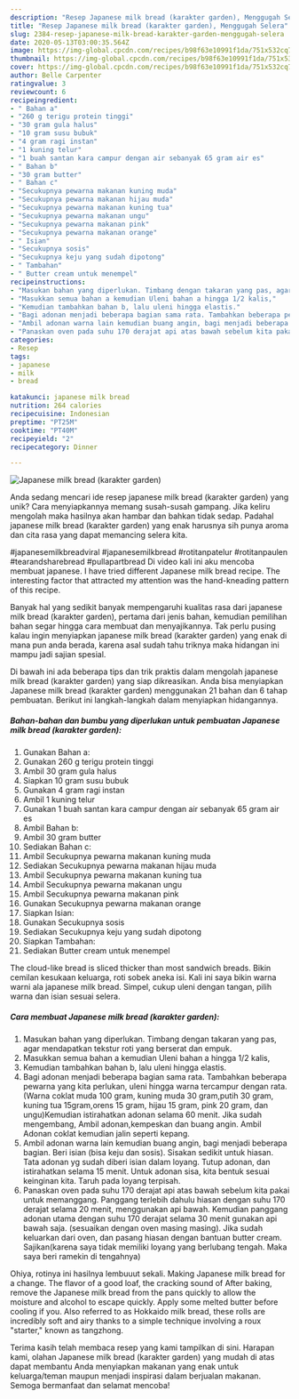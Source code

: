 ```yaml
---
description: "Resep Japanese milk bread (karakter garden), Menggugah Selera"
title: "Resep Japanese milk bread (karakter garden), Menggugah Selera"
slug: 2384-resep-japanese-milk-bread-karakter-garden-menggugah-selera
date: 2020-05-13T03:00:35.564Z
image: https://img-global.cpcdn.com/recipes/b98f63e10991f1da/751x532cq70/japanese-milk-bread-karakter-garden-foto-resep-utama.jpg
thumbnail: https://img-global.cpcdn.com/recipes/b98f63e10991f1da/751x532cq70/japanese-milk-bread-karakter-garden-foto-resep-utama.jpg
cover: https://img-global.cpcdn.com/recipes/b98f63e10991f1da/751x532cq70/japanese-milk-bread-karakter-garden-foto-resep-utama.jpg
author: Belle Carpenter
ratingvalue: 3
reviewcount: 6
recipeingredient:
- " Bahan a"
- "260 g terigu protein tinggi"
- "30 gram gula halus"
- "10 gram susu bubuk"
- "4 gram ragi instan"
- "1 kuning telur"
- "1 buah santan kara campur dengan air sebanyak 65 gram air es"
- " Bahan b"
- "30 gram butter"
- " Bahan c"
- "Secukupnya pewarna makanan kuning muda"
- "Secukupnya pewarna makanan hijau muda"
- "Secukupnya pewarna makanan kuning tua"
- "Secukupnya pewarna makanan ungu"
- "Secukupnya pewarna makanan pink"
- "Secukupnya pewarna makanan orange"
- " Isian"
- "Secukupnya sosis"
- "Secukupnya keju yang sudah dipotong"
- " Tambahan"
- " Butter cream untuk menempel"
recipeinstructions:
- "Masukan bahan yang diperlukan. Timbang dengan takaran yang pas, agar mendapatkan tekstur roti yang berserat dan empuk."
- "Masukkan semua bahan a kemudian Uleni bahan a hingga 1/2 kalis,"
- "Kemudian tambahkan bahan b, lalu uleni hingga elastis."
- "Bagi adonan menjadi beberapa bagian sama rata. Tambahkan beberapa pewarna yang kita perlukan, uleni hingga warna tercampur dengan rata. (Warna coklat muda 100 gram, kuning muda 30 gram,putih 30 gram, kuning tua 15gram,orens 15 gram, hijau 15 gram, pink 20 gram, dan ungu)Kemudian istirahatkan adonan selama 60 menit. Jika sudah mengembang, Ambil adonan,kempeskan dan buang angin. Ambil Adonan coklat kemudian jalin seperti kepang."
- "Ambil adonan warna lain kemudian buang angin, bagi menjadi beberapa bagian. Beri isian (bisa keju dan sosis). Sisakan sedikit untuk hiasan. Tata adonan yg sudah diberi isian dalam loyang. Tutup adonan, dan istirahatkan selama 15 menit. Untuk adonan sisa, kita bentuk sesuai keinginan kita. Taruh pada loyang terpisah."
- "Panaskan oven pada suhu 170 derajat api atas bawah sebelum kita pakai untuk memanggang. Panggang terlebih dahulu hiasan dengan suhu 170 derajat selama 20 menit, menggunakan api bawah. Kemudian panggang adonan utama dengan suhu 170 derajat selama 30 menit gunakan api bawah saja. (sesuaikan dengan oven masing masing). Jika sudah keluarkan dari oven, dan pasang hiasan dengan bantuan butter cream. Sajikan(karena saya tidak memiliki loyang yang berlubang tengah. Maka saya beri ramekin di tengahnya)"
categories:
- Resep
tags:
- japanese
- milk
- bread

katakunci: japanese milk bread 
nutrition: 264 calories
recipecuisine: Indonesian
preptime: "PT25M"
cooktime: "PT40M"
recipeyield: "2"
recipecategory: Dinner

---
```



![Japanese milk bread (karakter garden)](https://img-global.cpcdn.com/recipes/b98f63e10991f1da/751x532cq70/japanese-milk-bread-karakter-garden-foto-resep-utama.jpg)

Anda sedang mencari ide resep japanese milk bread (karakter garden) yang unik? Cara menyiapkannya memang susah-susah gampang. Jika keliru mengolah maka hasilnya akan hambar dan bahkan tidak sedap. Padahal japanese milk bread (karakter garden) yang enak harusnya sih punya aroma dan cita rasa yang dapat memancing selera kita.

#japanesemilkbreadviral #japanesemilkbread #rotitanpatelur #rotitanpaulen #tearandsharebread #pullapartbread Di video kali ini aku mencoba membuat japanese. I have tried different Japanese milk bread recipe. The interesting factor that attracted my attention was the hand-kneading pattern of this recipe.

Banyak hal yang sedikit banyak mempengaruhi kualitas rasa dari japanese milk bread (karakter garden), pertama dari jenis bahan, kemudian pemilihan bahan segar hingga cara membuat dan menyajikannya. Tak perlu pusing kalau ingin menyiapkan japanese milk bread (karakter garden) yang enak di mana pun anda berada, karena asal sudah tahu triknya maka hidangan ini mampu jadi sajian spesial.


Di bawah ini ada beberapa tips dan trik praktis dalam mengolah japanese milk bread (karakter garden) yang siap dikreasikan. Anda bisa menyiapkan Japanese milk bread (karakter garden) menggunakan 21 bahan dan 6 tahap pembuatan. Berikut ini langkah-langkah dalam menyiapkan hidangannya.

<!--inarticleads1-->

##### Bahan-bahan dan bumbu yang diperlukan untuk pembuatan Japanese milk bread (karakter garden):

1. Gunakan  Bahan a:
1. Gunakan 260 g terigu protein tinggi
1. Ambil 30 gram gula halus
1. Siapkan 10 gram susu bubuk
1. Gunakan 4 gram ragi instan
1. Ambil 1 kuning telur
1. Gunakan 1 buah santan kara campur dengan air sebanyak 65 gram air es
1. Ambil  Bahan b:
1. Ambil 30 gram butter
1. Sediakan  Bahan c:
1. Ambil Secukupnya pewarna makanan kuning muda
1. Sediakan Secukupnya pewarna makanan hijau muda
1. Ambil Secukupnya pewarna makanan kuning tua
1. Ambil Secukupnya pewarna makanan ungu
1. Ambil Secukupnya pewarna makanan pink
1. Gunakan Secukupnya pewarna makanan orange
1. Siapkan  Isian:
1. Gunakan Secukupnya sosis
1. Sediakan Secukupnya keju yang sudah dipotong
1. Siapkan  Tambahan:
1. Sediakan  Butter cream untuk menempel


The cloud-like bread is sliced thicker than most sandwich breads. Bikin cemilan kesukaan keluarga, roti sobek aneka isi. Kali ini saya bikin warna warni ala japanese milk bread. Simpel, cukup uleni dengan tangan, pilih warna dan isian sesuai selera. 

<!--inarticleads2-->

##### Cara membuat Japanese milk bread (karakter garden):

1. Masukan bahan yang diperlukan. Timbang dengan takaran yang pas, agar mendapatkan tekstur roti yang berserat dan empuk.
1. Masukkan semua bahan a kemudian Uleni bahan a hingga 1/2 kalis,
1. Kemudian tambahkan bahan b, lalu uleni hingga elastis.
1. Bagi adonan menjadi beberapa bagian sama rata. Tambahkan beberapa pewarna yang kita perlukan, uleni hingga warna tercampur dengan rata. (Warna coklat muda 100 gram, kuning muda 30 gram,putih 30 gram, kuning tua 15gram,orens 15 gram, hijau 15 gram, pink 20 gram, dan ungu)Kemudian istirahatkan adonan selama 60 menit. Jika sudah mengembang, Ambil adonan,kempeskan dan buang angin. Ambil Adonan coklat kemudian jalin seperti kepang.
1. Ambil adonan warna lain kemudian buang angin, bagi menjadi beberapa bagian. Beri isian (bisa keju dan sosis). Sisakan sedikit untuk hiasan. Tata adonan yg sudah diberi isian dalam loyang. Tutup adonan, dan istirahatkan selama 15 menit. Untuk adonan sisa, kita bentuk sesuai keinginan kita. Taruh pada loyang terpisah.
1. Panaskan oven pada suhu 170 derajat api atas bawah sebelum kita pakai untuk memanggang. Panggang terlebih dahulu hiasan dengan suhu 170 derajat selama 20 menit, menggunakan api bawah. Kemudian panggang adonan utama dengan suhu 170 derajat selama 30 menit gunakan api bawah saja. (sesuaikan dengan oven masing masing). Jika sudah keluarkan dari oven, dan pasang hiasan dengan bantuan butter cream. Sajikan(karena saya tidak memiliki loyang yang berlubang tengah. Maka saya beri ramekin di tengahnya)


Ohiya, rotinya ini hasilnya lembuuut sekali. Making Japanese milk bread for a change. The flavor of a good loaf, the cracking sound of After baking, remove the Japanese milk bread from the pans quickly to allow the moisture and alcohol to escape quickly. Apply some melted butter before cooling if you. Also referred to as Hokkaido milk bread, these rolls are incredibly soft and airy thanks to a simple technique involving a roux &#34;starter,&#34; known as tangzhong. 

Terima kasih telah membaca resep yang kami tampilkan di sini. Harapan kami, olahan Japanese milk bread (karakter garden) yang mudah di atas dapat membantu Anda menyiapkan makanan yang enak untuk keluarga/teman maupun menjadi inspirasi dalam berjualan makanan. Semoga bermanfaat dan selamat mencoba!
